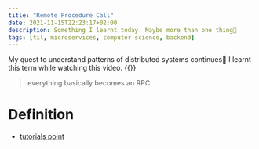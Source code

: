 ```yaml
---
title: "Remote Procedure Call"
date: 2021-11-15T22:23:17+02:00
description: Something I learnt today. Maybe more than one thing👾
tags: [til, microservices, computer-science, backend]
---
```

My quest to understand patterns of distributed systems continues🥸
I learnt this term while watching this video. 
{{<youtube kb-m2fasdDY>}}

> everything basically becomes an RPC

# Definition
- [tutorials point](https://www.tutorialspoint.com/remote-procedure-call-rpc)